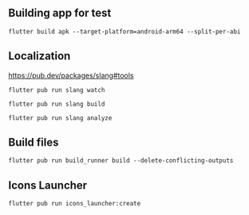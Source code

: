 
## Building app for test
```shell
flutter build apk --target-platform=android-arm64 --split-per-abi
```

## Localization
https://pub.dev/packages/slang#tools
```shell
flutter pub run slang watch
```
```shell
flutter pub run slang build
```
```shell
flutter pub run slang analyze
```

## Build files
```shell
flutter pub run build_runner build --delete-conflicting-outputs
```

## Icons Launcher
```shell
flutter pub run icons_launcher:create
```